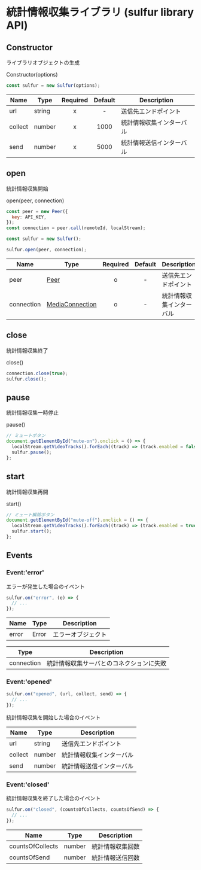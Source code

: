 # 統計情報収集ライブラリ (sulfur library API)

## Constructor

ライブラリオブジェクトの生成

Constructor(options)

```javascript
const sulfur = new Sulfur(options);
```

| Name    | Type   | Required | Default | Description              |
| ------- | ------ | :------: | :-----: | ------------------------ |
| url     | string |    x     |    -    | 送信先エンドポイント     |
| collect | number |    x     |  1000   | 統計情報収集インターバル |
| send    | number |    x     |  5000   | 統計情報送信インターバル |

## open

統計情報収集開始

open(peer, connection)

```javascript
const peer = new Peer({
  key: API_KEY,
});
const connection = peer.call(remoteId, localStream);

const sulfur = new Sulfur();

sulfur.open(peer, connection);
```

| Name       | Type                                                                                        | Required | Default | Description              |
| ---------- | ------------------------------------------------------------------------------------------- | :------: | :-----: | ------------------------ |
| peer       | [Peer](https://webrtc.ecl.ntt.com/api-reference/javascript.html#peer)                       |    o     |    -    | 送信先エンドポイント     |
| connection | [MediaConnection](https://webrtc.ecl.ntt.com/api-reference/javascript.html#mediaconnection) |    o     |    -    | 統計情報収集インターバル |

## close

統計情報収集終了

close()

```javascript
connection.close(true);
sulfur.close();
```

## pause

統計情報収集一時停止

pause()

```javascript
// ミュートボタン
document.getElementById("mute-on").onclick = () => {
  localStream.getVideoTracks().forEach((track) => (track.enabled = false));
  sulfur.pause();
};
```

## start

統計情報収集再開

start()

```javascript
// ミュート解除ボタン
document.getElementById("mute-off").onclick = () => {
  localStream.getVideoTracks().forEach((track) => (track.enabled = true));
  sulfur.start();
};
```

## Events

### Event:'error'

エラーが発生した場合のイベント

```javascript
sulfur.on("error", (e) => {
  // ...
});
```

| Name  | Type  | Description        |
| ----- | ----- | ------------------ |
| error | Error | エラーオブジェクト |

| Type       | Description                              |
| ---------- | ---------------------------------------- |
| connection | 統計情報収集サーバとのコネクションに失敗 |

### Event:'opened'

```javascript
sulfur.on("opened", (url, collect, send) => {
  // ...
});
```

統計情報収集を開始した場合のイベント

| Name    | Type   | Description              |
| ------- | ------ | ------------------------ |
| url     | string | 送信先エンドポイント     |
| collect | number | 統計情報収集インターバル |
| send    | number | 統計情報送信インターバル |

### Event:'closed'

統計情報収集を終了した場合のイベント

```javascript
sulfur.on("closed", (countsOfCollects, countsOfSend) => {
  // ...
});
```

| Name             | Type   | Description      |
| ---------------- | ------ | ---------------- |
| countsOfCollects | number | 統計情報収集回数 |
| countsOfSend     | number | 統計情報送信回数 |

